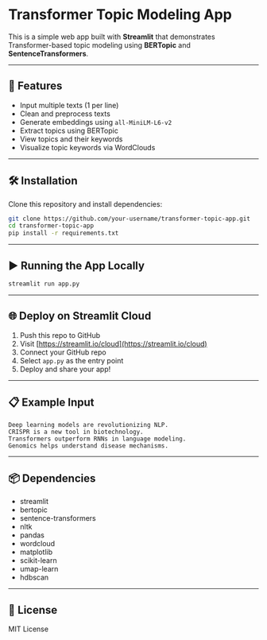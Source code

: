 # Transformer Topic Modeling App

This is a simple web app built with **Streamlit** that demonstrates Transformer-based topic modeling using **BERTopic** and **SentenceTransformers**.

---

## 🚀 Features

* Input multiple texts (1 per line)
* Clean and preprocess texts
* Generate embeddings using `all-MiniLM-L6-v2`
* Extract topics using BERTopic
* View topics and their keywords
* Visualize topic keywords via WordClouds

---

## 🛠 Installation

Clone this repository and install dependencies:

```bash
git clone https://github.com/your-username/transformer-topic-app.git
cd transformer-topic-app
pip install -r requirements.txt
```

---

## ▶️ Running the App Locally

```bash
streamlit run app.py
```

---

## 🌐 Deploy on Streamlit Cloud

1. Push this repo to GitHub
2. Visit [https://streamlit.io/cloud](https://streamlit.io/cloud)
3. Connect your GitHub repo
4. Select `app.py` as the entry point
5. Deploy and share your app!

---

## 📋 Example Input

```
Deep learning models are revolutionizing NLP.
CRISPR is a new tool in biotechnology.
Transformers outperform RNNs in language modeling.
Genomics helps understand disease mechanisms.
```

---

## 📦 Dependencies

* streamlit
* bertopic
* sentence-transformers
* nltk
* pandas
* wordcloud
* matplotlib
* scikit-learn
* umap-learn
* hdbscan

---

## 📜 License

MIT License
